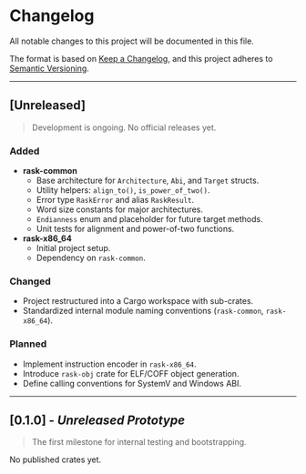 # Changelog
All notable changes to this project will be documented in this file.

The format is based on [Keep a Changelog](https://keepachangelog.com/en/1.1.0/),
and this project adheres to [Semantic Versioning](https://semver.org/spec/v2.0.0.html).

---

## [Unreleased]
> Development is ongoing. No official releases yet.

### Added
- **rask-common**
  - Base architecture for `Architecture`, `Abi`, and `Target` structs.
  - Utility helpers: `align_to()`, `is_power_of_two()`.
  - Error type `RaskError` and alias `RaskResult`.
  - Word size constants for major architectures.
  - `Endianness` enum and placeholder for future target methods.
  - Unit tests for alignment and power-of-two functions.
- **rask-x86_64**
  - Initial project setup.
  - Dependency on `rask-common`.

### Changed
- Project restructured into a Cargo workspace with sub-crates.
- Standardized internal module naming conventions (`rask-common`, `rask-x86_64`).

### Planned
- Implement instruction encoder in `rask-x86_64`.
- Introduce `rask-obj` crate for ELF/COFF object generation.
- Define calling conventions for SystemV and Windows ABI.

---

## [0.1.0] - *Unreleased Prototype*
> The first milestone for internal testing and bootstrapping.

No published crates yet.

